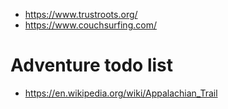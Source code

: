 - https://www.trustroots.org/
- https://www.couchsurfing.com/


# Adventure todo list

- https://en.wikipedia.org/wiki/Appalachian_Trail

